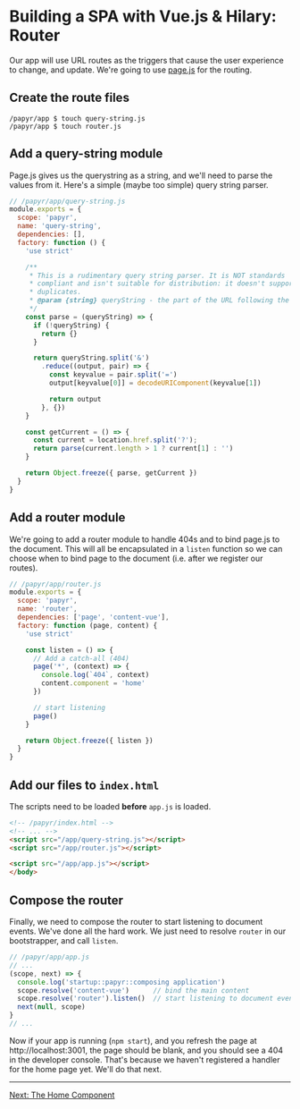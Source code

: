 Building a SPA with Vue.js & Hilary: Router
===========================================
Our app will use URL routes as the triggers that cause the user experience to change, and update. We're going to use [page.js](https://visionmedia.github.io/page.js/) for the routing.

## Create the route files

```Shell
/papyr/app $ touch query-string.js
/papyr/app $ touch router.js
```

## Add a query-string module
Page.js gives us the querystring as a string, and we'll need to parse the values from it. Here's a simple (maybe too simple) query string parser.

```JavaScript
// /papyr/app/query-string.js
module.exports = {
  scope: 'papyr',
  name: 'query-string',
  dependencies: [],
  factory: function () {
    'use strict'

    /**
     * This is a rudimentary query string parser. It is NOT standards
     * compliant and isn't suitable for distribution: it doesn't support
     * duplicates.
     * @param {string} queryString - the part of the URL following the question mark, if anything
     */
    const parse = (queryString) => {
      if (!queryString) {
        return {}
      }

      return queryString.split('&')
        .reduce((output, pair) => {
          const keyvalue = pair.split('=')
          output[keyvalue[0]] = decodeURIComponent(keyvalue[1])

          return output
        }, {})
    }

    const getCurrent = () => {
      const current = location.href.split('?');
      return parse(current.length > 1 ? current[1] : '')
    }

    return Object.freeze({ parse, getCurrent })
  }
}
```

## Add a router module
We're going to add a router module to handle 404s and to bind page.js to the document. This will all be encapsulated in a `listen` function so we can choose when to bind page to the document (i.e. after we register our routes).

```JavaScript
// /papyr/app/router.js
module.exports = {
  scope: 'papyr',
  name: 'router',
  dependencies: ['page', 'content-vue'],
  factory: function (page, content) {
    'use strict'

    const listen = () => {
      // Add a catch-all (404)
      page('*', (context) => {
        console.log(`404`, context)
        content.component = 'home'
      })

      // start listening
      page()
    }

    return Object.freeze({ listen })
  }
}
```

## Add our files to `index.html`
The scripts need to be loaded **before** `app.js` is loaded.

```HTML
<!-- /papyr/index.html -->
<!-- ... -->
<script src="/app/query-string.js"></script>
<script src="/app/router.js"></script>

<script src="/app/app.js"></script>
</body>
```

## Compose the router
Finally, we need to compose the router to start listening to document events. We've done all the hard work. We just need to resolve `router` in our bootstrapper, and call `listen`.

```JavaScript
// /papyr/app/app.js
// ...
(scope, next) => {
  console.log('startup::papyr::composing application')
  scope.resolve('content-vue')      // bind the main content
  scope.resolve('router').listen()  // start listening to document events
  next(null, scope)
}
// ...
```

Now if your app is running (`npm start`), and you refresh the page at http://localhost:3001, the page should be blank, and you should see a 404 in the developer console. That's because we haven't registered a handler for the home page yet. We'll do that next.

---
[Next: The Home Component](./home-component.md)
